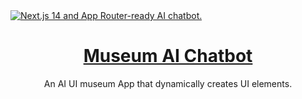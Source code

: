 <a href="https://chat.vercel.ai/">
  <img alt="Next.js 14 and App Router-ready AI chatbot." src="https://chat.vercel.ai/opengraph-image.png">
  <h1 align="center">Museum AI Chatbot</h1>
</a>

<p align="center">
  An AI UI museum App that dynamically creates UI elements.
</p>
